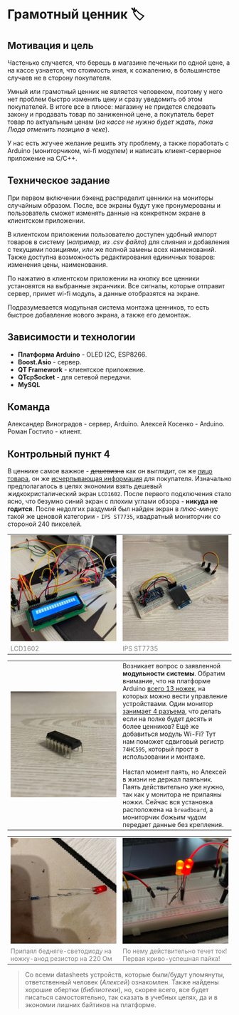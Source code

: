 # Грамотный ценник 🏷️

## Мотивация и цель

Частенько случается, что берешь в магазине печеньки по одной цене, а на кассе узнается, что стоимость иная, к сожалению, в большинстве случаев не в сторону покупателя. 

Умный или грамотный ценник не является человеком, поэтому у него нет проблем быстро изменить цену и сразу уведомить об этом покупателей. В итоге все в плюсе: магазину не придется следовать закону и продавать товар по заниженной цене, а покупатель берет товар по актуальным ценам (*на кассе не нужно будет ждать, пока Люда отменить позицию в чеке*).

У нас есть жгучее желание решить эту проблему, а также поработать с Arduino (мониторчиком, wi-fi модулем) и написать клиент-серверное приложение на C/C++.

## Техническое задание

При первом включении бэкенд распределит ценники на мониторы случайным образом. После, все экраны будут уже пронумерованы и пользователь сможет изменять данные на конкретном экране в клиентском приложении. 

В клиентском приложении пользователю доступен удобный импорт товаров в систему (*например, из .csv файла*) для слияния и добавления с текущими позициями, или же полной замены всех наименований. Также доступна возможность редактирования единичных товаров: изменения цены, наименования.

По нажатию в клиентском приложении на кнопку все ценники установятся на выбранные экранчики. Все сигналы, которые отправит сервер, примет wi-fi модуль, а данные отобразятся на экране.

Подразумевается модульная система монтажа ценников, то есть быстрое добавление нового экрана, а также его демонтаж.

## Зависимости и технологии

- **Платформа Arduino** - OLED I2C, ESP8266.
- **Boost.Asio** - сервер.
- **QT Framework** - клиентское приложение.
- **QTcpSocket** - для сетевой передачи.
- **MySQL**

## Команда

Александер Виноградов - сервер, Arduino.
Алексей Косенко - Arduino.
Роман Гостило - клиент.

## Контрольный пункт 4

В ценнике самое важное - ~~дешевизна~~ как он выглядит, он же <u>лицо товара</u>, он же <u>исчерпывающая информация</u> для покупателя. Изначально предполагалось в целях экономии взять дешевый жидкокристалический экран `LCD1602`. После первого подключения стало ясно, что безумно синий экран с плохим углами обзора - **никуда не годится**. После недолгих раздумий был найден экран в _плюс-минус_ такой же ценовой категории - `IPS ST7735`, квадратный мониторчик со стороной 240 пикселей. 

<table style="table-layout: fixed; width: 100% ; border-collapse: collapse ; border-width: 0px 0px 0px 0px;">

<tr>
    <td style="width: 50% ;">
        <img src="./img/photo_2023-03-03_23-15-34.jpg">
    </td>
    <td>
        <img  src="./img/photo_2023-03-03_23-14-36.jpg">
    </td>
</tr>
<tr>
    <td style="color: grey;">LCD1602</td>
    <td style="color: grey;"> IPS ST7735 </td>
</tr>
</table>

<table>
<tr>
    <td style="width: 50% ;">
        <img src="./img/photo_2023-03-03_23-14-35.jpg">
    </td>
    <td>
        <span>
            Возникает вопрос о заявленной <b>модульности системы</b>. Обратим внимание, что на платформе Arduino <u>всего 13 ножек</u>, на которых можно вести управление устройствами. Один монитор <u>занимает 4 разъема</u>, что делать если на полке будет десять и более ценников? Ещё же добавиться модуль Wi-Fi? Тут нам поможет сдвиговый регистр <code>74HC595</code>, который прост в использовании и монтаже. 
        </span>
        <br/>
        <br/>
        <span>
            Настал момент паять, но Алексей в жизни не держал паяльник. Паять действительно уже нужно, так как у монитора не припаяны ножки. Сейчас вся установка расположена на <code>breadboard</code>, а мониторчик <i>божьим чудом</i> передает данные без крепления.  
        </span>
    </td>
</tr>
</table>

<table>
<tr>
    <td style="width: 50%;">
        <img src="./img/photo_2023-03-03_23-14-34.jpg">
    </td>
    <td style="width: 50%;">
        <img  src="./img/photo_2023-03-03_23-14-33.jpg">
    </td>
</tr>
<tr>
    <td style="color: grey;">Припаял бедняге-светодиоду на ножку-анод резистор на 220 Ом</td>
    <td style="color: grey;">По нему действительно течет ток! Первая криво-успешная пайка! </td>
</tr>
</table>

> Со всеми datasheets устройств, которые были/будут упомянуты, ответственный человек (_Алексей_) ознакомлен. Также найдены хорошие обертки (_библиотеки_), но, скорее всего, все будет писаться самостоятельно, так сказать в учебных целях, да и в экономии лишних байтиков на платформе.

